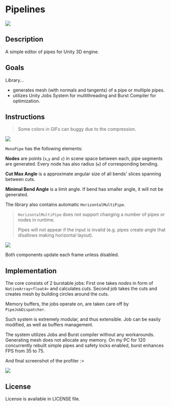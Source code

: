 # Pipelines

![](C:\Repositories\Unity\Pipelines4\Docs\Pipelines.png)

## Description

A simple editor of pipes for Unity 3D engine.

## Goals

Library...

- generates mesh (with normals and tangents) of a pipe or multiple pipes.
- utilizes Unity Jobs System for multithreading and Burst Compiler for optimization.

## Instructions

> Some colors in GIFs can buggy due to the compression.

![](C:\Repositories\Unity\Pipelines4\Docs\Animation1.gif)

`MonoPipe` has the following elements:

**Nodes** are points (`x`,`y` and `z`) in scene space between each, pipe segments are generated. Every node has also radius (`w`) of corresponding bending.

**Cut Max Angle** is a approximate angular size of all bends' slices spanning between cuts.

**Minimal Bend Angle** is a limit angle. If bend has smaller angle, it will not be generated.

The library also contains automatic `HorizontalMultiPipe`.

> `HorizontalMultiPipe` does not support changing a number of pipes or nodes in runtime.
>
> Pipes will not appear if the input is invalid (e.g. pipes create angle that disallows making horizontal layout).

![](C:\Repositories\Unity\Pipelines4\Docs\Animation2.gif)

Both components update each frame unless disabled.

## Implementation

The core consists of 2 burstable jobs: First one takes *nodes* in form of `NativeArray<float4>` and calculates *cuts*. Second job takes the cuts and creates mesh by building circles around the cuts. 

Memory buffers, the jobs operate on, are taken care off by `PipeJobDispatcher`.

Such system is extremely modular, and thus extensible. Job can be easily modified, as well as buffers management.

The system utilizes Jobs and Burst compiler without any workarounds. Generating mesh does not allocate any memory. On my PC for 120 concurrently rebuilt simple pipes and safety locks enabled, burst enhances FPS from 35 to 75.

And final screenshot of the profiler :>

![](C:\Repositories\Unity\Pipelines4\Docs\Profiler.png)

## License

License is available in LICENSE file.
